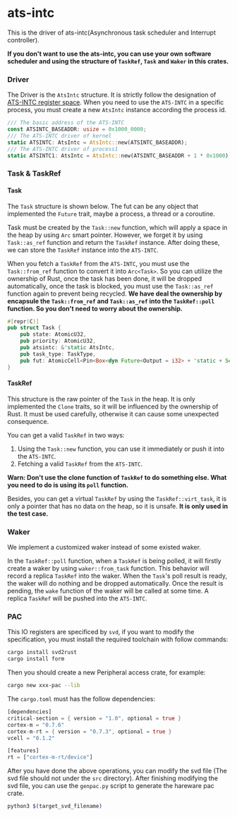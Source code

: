 # ats-intc

This is the driver of ats-intc(Asynchronous task scheduler and Interrupt controller).

**If you don't want to use the ats-intc, you can use your own software scheduler and using the structure of `TaskRef`, `Task` and `Waker` in this crates.**

### Driver

The Driver is the `AtsIntc` structure. It is strictly follow the designation of [ATS-INTC register space](https://ats-intc.github.io/docs/ats-intc/01register-space/). When you need to use the `ATS-INTC` in a specific process, you must create a new `AtsIntc` instance according the process id. 

```rust
/// The basic address of the ATS-INTC
const ATSINTC_BASEADDR: usize = 0x1000_0000;
/// The ATS-INTC driver of kernel
static ATSINTC: AtsIntc = AtsIntc::new(ATSINTC_BASEADDR);
/// The ATS-INTC driver of process1
static ATSINTC1: AtsIntc = AtsIntc::new(ATSINTC_BASEADDR + 1 * 0x1000);
```

### Task & TaskRef

#### Task

The `Task` structure is shown below. The fut can be any object that implemented the `Future` trait, maybe a process, a thread or a coroutine. 

Task must be created by the `Task::new` function, which will apply a space in the heap by using `Arc` smart pointer. However, we forget it by using `Task::as_ref` function and return the `TaskRef` instance. After doing these, we can store the `TaskRef` instance into the `ATS-INTC`.

When you fetch a `TaskRef` from the `ATS-INTC`, you must use the `Task::from_ref` function to convert it into `Arc<Task>`. So you can utilize the ownership of Rust, once the task has been done, it will be dropped automatically, once the task is blocked, you must use the `Task::as_ref` function again to prevent being recycled. **We have deal the ownership by encapsule the `Task::from_ref` and `Task::as_ref` into the `TaskRef::poll` function. So you don't need to worry about the ownership.**

```Rust
#[repr(C)]
pub struct Task {
    pub state: AtomicU32,
    pub priority: AtomicU32,
    pub atsintc: &'static AtsIntc,
    pub task_type: TaskType,
    pub fut: AtomicCell<Pin<Box<dyn Future<Output = i32> + 'static + Send + Sync>>>,
}
```

#### TaskRef

This structure is the raw pointer of the `Task` in the heap. It is only implemented the `Clone` traits, so it will be influenced by the ownership of Rust. It must be used carefully, otherwise it can cause some unexpected consequence.

You can get a valid `TaskRef` in two ways:

1. Using the `Task::new` function, you can use it immediately or push it into the `ATS-INTC`.
2. Fetching a valid `TaskRef` from the `ATS-INTC`.

**Warn: Don't use the clone function of `TaskRef` to do something else. What you need to do is using its `poll` function.**

Besides, you can get a virtual `TaskRef` by using the `TaskRef::virt_task`, it is only a pointer that has no data on the heap, so it is unsafe. **It is only used in the test case.**

### Waker

We implement a customized waker instead of some existed waker.

In the `TaskRef::poll` function, when a `TaskRef` is being polled, it will firstly create a waker by using `waker::from_task` function. This behavior will record a replica `TaskRef` into the waker. When the `Task`'s poll result is ready, the waker will do nothing and be dropped automatically. Once the result is pending, the `wake` function of the waker will be called at some time. A replica `TaskRef` will be pushed into the `ATS-INTC`.

### PAC

This IO registers are specificed by `svd`, if you want to modify the specification, you must install the required toolchain with follow commands:

```bash
cargo install svd2rust
cargo install form
```

Then you should create a new Peripheral access crate, for example:

```bash
cargo new xxx-pac --lib
```

The `cargo.toml` must has the follow dependencies:

```rust
[dependencies]
critical-section = { version = "1.0", optional = true }
cortex-m = "0.7.6"
cortex-m-rt = { version = "0.7.3", optional = true }
vcell = "0.1.2"

[features]
rt = ["cortex-m-rt/device"]
```

After you have done the above operations, you can modify the svd file (The svd file should not under the `src` directory). After finishing modifying the svd file, you can use the `genpac.py` script to generate the hareware pac crate. 

```bash
python3 $(target_svd_filename)
```
